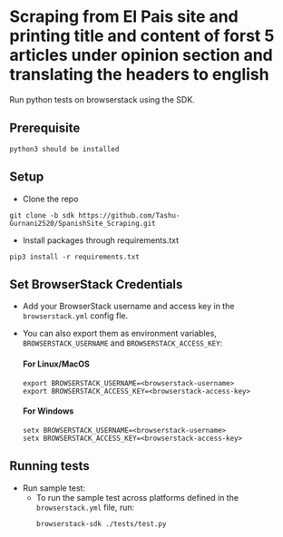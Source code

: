 # Scraping from El Pais site and printing title and content of forst 5 articles under opinion section and translating the headers to english
Run python tests on browserstack using the SDK.

## Prerequisite
```
python3 should be installed
```

## Setup
* Clone the repo
```
git clone -b sdk https://github.com/Tashu-Gurnani2520/SpanishSite_Scraping.git
``` 
* Install packages through requirements.txt
```
pip3 install -r requirements.txt
```

## Set BrowserStack Credentials
* Add your BrowserStack username and access key in the `browserstack.yml` config fle.
* You can also export them as environment variables, `BROWSERSTACK_USERNAME` and `BROWSERSTACK_ACCESS_KEY`:

  #### For Linux/MacOS
    ```
    export BROWSERSTACK_USERNAME=<browserstack-username>
    export BROWSERSTACK_ACCESS_KEY=<browserstack-access-key>
    ```
  #### For Windows
    ```
    setx BROWSERSTACK_USERNAME=<browserstack-username>
    setx BROWSERSTACK_ACCESS_KEY=<browserstack-access-key>
    ```

## Running tests
* Run sample test:
  - To run the sample test across platforms defined in the `browserstack.yml` file, run:
    ```
    browserstack-sdk ./tests/test.py
    ``` 

